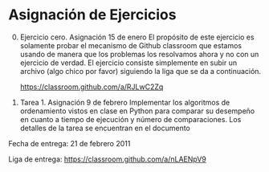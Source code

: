 # Asignación de Ejercicios

0. Ejercicio cero. Asignación 15 de enero
El propósito de este ejercicio es solamente probar el mecanismo de Github classroom que estamos usando de manera que los problemas los resolvamos ahora y no con un ejercicio de verdad.
  El ejercicio consiste simplemente en subir un archivo (algo chico por favor) siguiendo la liga que se da a continuación.

    https://classroom.github.com/a/RJLwC2Zq

1. Tarea 1. Asignación 9 de febrero
Implementar los algoritmos de ordenamiento vistos en clase en Python para comparar su desempeño en cuanto a tiempo de ejecución y número de comparaciones. Los detalles de la tarea se encuentran en el documento

Fecha de entrega: 21 de febrero 2011

Liga de entrega: https://classroom.github.com/a/nLAENpV9
